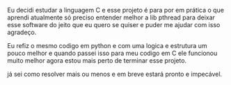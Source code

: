 Eu decidi estudar a linguagem C e esse projeto é para por em prática o que aprendi atualmente só preciso entender melhor a lib pthread para deixar esse software do jeito que eu quero se quiser e puder me ajudar com isso agradeço.

Eu refiz o mesmo codigo em python e com uma logica e estrutura um pouco melhor e quando passei isso para meu codigo em C ele funcionou muito melhor agora estou mais perto de terminar esse projeto.




já sei como resolver mais ou menos e em breve estará pronto e impecável.

